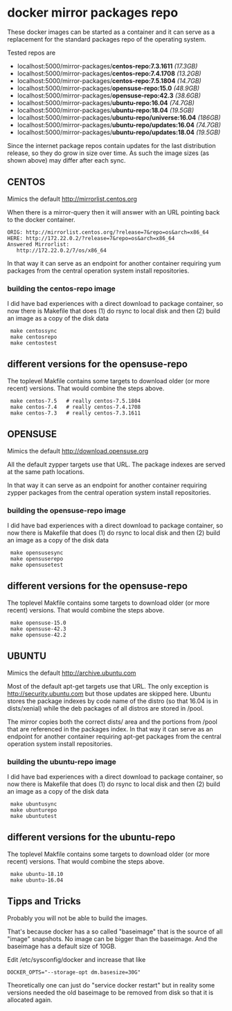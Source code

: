 # docker mirror packages repo

These docker images can be started as a container
and it can serve as a replacement for the standard
packages repo of the operating system.

Tested repos are

 * localhost:5000/mirror-packages/**centos-repo:7.3.1611** _(17.3GB)_
 * localhost:5000/mirror-packages/**centos-repo:7.4.1708** _(13.2GB)_
 * localhost:5000/mirror-packages/**centos-repo:7.5.1804** _(14.7GB)_
 * localhost:5000/mirror-packages/**opensuse-repo:15.0**   _(48.9GB)_
 * localhost:5000/mirror-packages/**opensuse-repo:42.3**   _(38.6GB)_
 * localhost:5000/mirror-packages/**ubuntu-repo:16.04**    _(74.7GB)_
 * localhost:5000/mirror-packages/**ubuntu-repo:18.04**    _(19.5GB)_
 * localhost:5000/mirror-packages/**ubuntu-repo/universe:16.04** _(186GB)_
 * localhost:5000/mirror-packages/**ubuntu-repo/updates:16.04** _(74.7GB)_
 * localhost:5000/mirror-packages/**ubuntu-repo/updates:18.04** _(19.5GB)_

Since the internet package repos contain updates for the last
distribution release, so they do grow in size over time. As such 
the image sizes (as shown above) may differ after each sync.

## CENTOS

Mimics the default http://mirrorlist.centos.org

When there is a mirror-query then it will answer
with an URL pointing back to the docker container.

    ORIG: http://mirrorlist.centos.org/?release=7&repo=os&arch=x86_64
    HERE: http://172.22.0.2/?release=7&repo=os&arch=x86_64
    Answered Mirrorlist:
       http://172.22.0.2/7/os/x86_64

In that way it can serve as an endpoint for another
container requiring yum packages from the central
operation system install repositories.

### building the centos-repo image

I did have bad experiences with a direct download to
package container, so now there is Makefile that does
(1) do rsync to local disk and then (2) build an image 
as a copy of the disk data

     make centossync
     make centosrepo
     make centostest

## different versions for the opensuse-repo

The toplevel Makfile contains some targets to download
older (or more recent) versions. That would combine
the steps above.

     make centos-7.5   # really centos-7.5.1804
     make centos-7.4   # really centos-7.4.1708
     make centos-7.3   # really centos-7.3.1611

## OPENSUSE

Mimics the default http://download.opensuse.org

All the default zypper targets use that URL. The
package indexes are served at the same path 
locations.

In that way it can serve as an endpoint for another
container requiring zypper packages from the central
operation system install repositories.

### building the opensuse-repo image

I did have bad experiences with a direct download to
package container, so now there is Makefile that does
(1) do rsync to local disk and then (2) build an image 
as a copy of the disk data

     make opensusesync
     make opensuserepo
     make opensusetest

## different versions for the opensuse-repo

The toplevel Makfile contains some targets to download
older (or more recent) versions. That would combine
the steps above.

     make opensuse-15.0
     make opensuse-42.3
     make opensuse-42.2

## UBUNTU

Mimics the default http://archive.ubuntu.com

Most of the default apt-get targets use that URL. The
only exception is http://security.ubuntu.com but 
those updates are skipped here. Ubuntu stores the
package indexes by code name of the distro (so that
16.04 is in dists/xenial) while the deb packages of 
all distros are stored in /pool.

The mirror copies both the correct dists/ area and
the portions from /pool that are referenced in the
packages index. In that way it can serve as an endpoint 
for another container requiring apt-get packages from 
the central operation system install repositories.

### building the ubuntu-repo image

I did have bad experiences with a direct download to
package container, so now there is Makefile that does
(1) do rsync to local disk and then (2) build an image 
as a copy of the disk data

     make ubuntusync
     make ubunturepo
     make ubuntutest

## different versions for the ubuntu-repo

The toplevel Makfile contains some targets to download
older (or more recent) versions. That would combine
the steps above.

     make ubuntu-18.10
     make ubuntu-16.04

## Tipps and Tricks

Probably you will not be able to build the images.

That's because docker has a so called "baseimage"
that is the source of all "image" snapshots. No
image can be bigger than the baseimage. And the
baseimage has a default size of 10GB.

Edit /etc/sysconfig/docker and increase that like

    DOCKER_OPTS="--storage-opt dm.basesize=30G"

Theoretically one can just do "service docker restart"
but in reality some versions needed the old baseimage
to be removed from disk so that it is allocated again.
